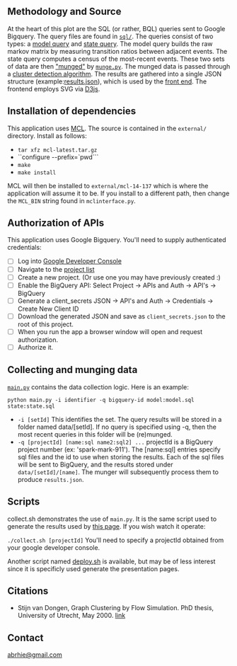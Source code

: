 ## Methodology and Source

At the heart of this plot are the SQL (or rather, BQL) queries sent to Google Bigquery. The query files are found in [`sql/`](https://github.com/abrie/data-challenge-2014/tree/master/sql). The queries consist of two types: a [model query](https://github.com/abrie/data-challenge-2014/blob/master/sql/repo-model.sql) and [state query](https://github.com/abrie/data-challenge-2014/blob/master/sql/repo-state.sql). The model query builds the raw markov matrix by measuring transition ratios between adjacent events. The state query computes a census of the most-recent events. These two sets of data are then ["munged"](http://en.wikipedia.org/wiki/Data_wrangling) by [`munge.py`](https://github.com/abrie/data-challenge-2014/blob/master/munger.py). The munged data is passed through a [cluster detection algorithm](http://micans.org/mcl/). The results are gathered into a single JSON structure (example:[results.json](https://github.com/abrie/data-challenge-2014/blob/gh-pages/data/repo/results.json)), which is used by the [front end](https://github.com/abrie/data-challenge-2014/blob/master/pages/main.js). The frontend employs SVG via  [D3js](http://d3js.org).

## Installation of dependencies

This application uses [MCL](http://micans.org/mcl/). The source is contained in the `external/` directory. Install as follows:

- `tar xfz mcl-latest.tar.gz`
- ``configure --prefix=`pwd```
- `make`
- `make install`

MCL will then be installed to `external/mcl-14-137` which is where the application will assume it to be. If you install to a different path, then change the `MCL_BIN` string found in `mclinterface.py`.
 
## Authorization of APIs

This application uses Google Bigquery. You'll need to supply authenticated credentials:

- [ ] Log into [Google Developer Console](https://console.developers.google.com/)
- [ ] Navigate to the [project list](https://console.developers.google.com/project)
- [ ] Create a new project. (Or use one you may have previously created :)
- [ ] Enable the BigQuery API: Select Project -> APIs and Auth -> API's -> BigQuery
- [ ] Generate a client_secrets JSON -> API's and Auth -> Credentials -> Create New Client ID
- [ ] Download the generated JSON and save as `client_secrets.json` to the root of this project.
- [ ] When you run the app a browser window will open and request authorization.
- [ ] Authorize it.

## Collecting and munging data

[`main.py`](https://github.com/abrie/data-challenge-2014/blob/master/main.py) contains the data collection logic. Here is an example:

`python main.py -i identifier -q bigquery-id model:model.sql state:state.sql`

- `-i [setId]` This identifies the set. The query results will be stored in a folder named data/[setId]. If no query is specified using -q, then the most recent queries in this folder will be (re)munged. 
- `-q [projectId] [name:sql name2:sql2] ...` projectId is a BigQuery project number (ex: 'spark-mark-911'). The [name:sql] entries specify sql files and the id to use when storing the results. Each of the sql files will be sent to BigQuery, and the results stored under `data/[setId]/[name]`. The munger will subsequently process them to produce `results.json`. 

## Scripts

collect.sh demonstrates the use of `main.py`. It is the same script used to generate the results used by [this page](http://abrie.github.io/data-challenge-2014). If you wish watch it operate:

`./collect.sh [projectId]` You'll need to specify a projectId obtained from your google developer console. 

Another script named [deploy.sh]() is available, but may be of less interest since it is specificly used generate the presentation pages. 

## Citations
- Stijn van Dongen, Graph Clustering by Flow Simulation. PhD thesis, University of Utrecht, May 2000. [link](http://micans.org/mcl/lit/svdthesis.pdf.gz)

## Contact
abrhie@gmail.com
